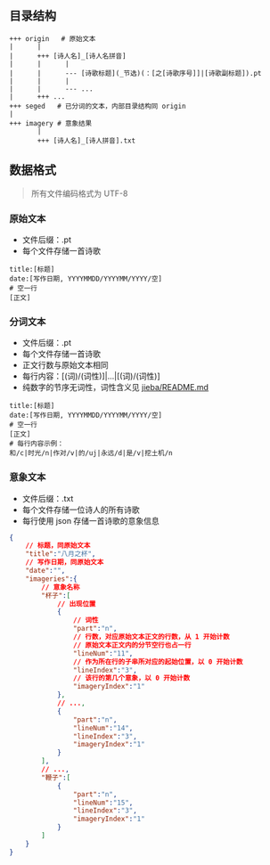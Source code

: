 ## 目录结构

```
+++ origin   # 原始文本
|      |
|      +++ [诗人名]_[诗人名拼音]
|      |      |
|      |      --- [诗歌标题](_节选)(：[之[诗歌序号]]|[诗歌副标题]).pt
|      |      |
|      |      --- ...
|      +++ ...
+++ seged   # 已分词的文本，内部目录结构同 origin
|
+++ imagery # 意象结果
       |
       +++ [诗人名]_[诗人拼音].txt
```
## 数据格式

> 所有文件编码格式为 UTF-8

### 原始文本

+ 文件后缀：.pt
+ 每个文件存储一首诗歌

```
title:[标题]
date:[写作日期, YYYYMMDD/YYYYMM/YYYY/空]
# 空一行
[正文]
```
### 分词文本

+ 文件后缀：.pt
+ 每个文件存储一首诗歌
+ 正文行数与原始文本相同
+ 每行内容：[(词)/(词性)]|...|[(词)/(词性)]
+ 纯数字的节序无词性，词性含义见 [<u>jieba/README.md</u>](https://github.com/fxsjy/jieba/blob/master/README.md)

```
title:[标题]
date:[写作日期, YYYYMMDD/YYYYMM/YYYY/空]
# 空一行
[正文]
# 每行内容示例：
和/c|时光/n|作对/v|的/uj|永远/d|是/v|挖土机/n
```

### 意象文本

+ 文件后缀：.txt
+ 每个文件存储一位诗人的所有诗歌
+ 每行使用 json 存储一首诗歌的意象信息

```json
{
    // 标题，同原始文本
    "title":"八月之杯",       
    // 写作日期，同原始文本
    "date":"",             
    "imageries":{
        // 意象名称
        "杯子":[
            // 出现位置   
            {   
                // 词性
                "part":"n",
                // 行数，对应原始文本正文的行数，从 1 开始计数
                // 原始文本正文内的分节空行也占一行
                "lineNum":"11",
                // 作为所在行的子串所对应的起始位置，以 0 开始计数
                "lineIndex":"3",
                // 该行的第几个意象，以 0 开始计数
                "imageryIndex":"1"
            },
            // ...,
            {
                "part":"n",
                "lineNum":"14",
                "lineIndex":"3",
                "imageryIndex":"1"
            }
        ],
        // ...,
        "鞭子":[
            {
                "part":"n",
                "lineNum":"15",
                "lineIndex":"3",
                "imageryIndex":"1"
            }
        ]
    }
}
```

